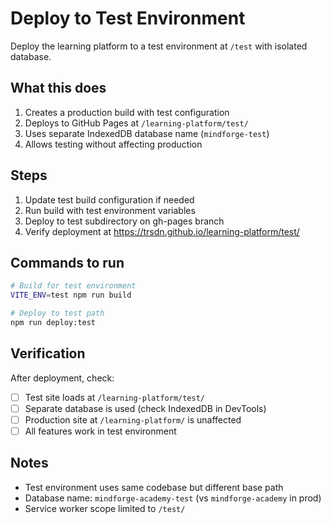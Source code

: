 # Deploy to Test Environment

Deploy the learning platform to a test environment at `/test` with isolated database.

## What this does

1. Creates a production build with test configuration
2. Deploys to GitHub Pages at `/learning-platform/test/`
3. Uses separate IndexedDB database name (`mindforge-test`)
4. Allows testing without affecting production

## Steps

1. Update test build configuration if needed
2. Run build with test environment variables
3. Deploy to test subdirectory on gh-pages branch
4. Verify deployment at https://trsdn.github.io/learning-platform/test/

## Commands to run

```bash
# Build for test environment
VITE_ENV=test npm run build

# Deploy to test path
npm run deploy:test
```

## Verification

After deployment, check:
- [ ] Test site loads at `/learning-platform/test/`
- [ ] Separate database is used (check IndexedDB in DevTools)
- [ ] Production site at `/learning-platform/` is unaffected
- [ ] All features work in test environment

## Notes

- Test environment uses same codebase but different base path
- Database name: `mindforge-academy-test` (vs `mindforge-academy` in prod)
- Service worker scope limited to `/test/`
